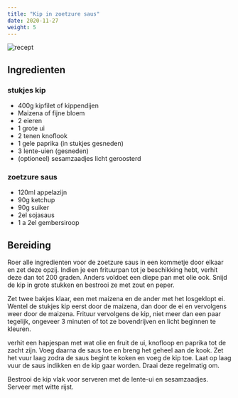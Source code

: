 ```yaml
---
title: "Kip in zoetzure saus"
date: 2020-11-27
weight: 5
---
```


![recept](/recepten/images/kip_zoetzure_saus.jpg)

  
## Ingredienten
### stukjes kip
 * 400g kipfilet of kippendijen
 * Maizena of fijne bloem
 * 2 eieren
 * 1 grote ui
 * 2 tenen knoflook
 * 1 gele paprika (in stukjes gesneden)
 * 3 lente-uien (gesneden)
 * (optioneel) sesamzaadjes licht geroosterd
 
### zoetzure saus
 * 120ml appelazijn
 * 90g ketchup
 * 90g suiker
 * 2el sojasaus
 * 1 a 2el gembersiroop
 
## Bereiding
Roer alle ingredienten voor de zoetzure saus in een kommetje door elkaar en zet deze opzij.
Indien je een frituurpan tot je beschikking hebt, verhit deze dan tot 200 graden. Anders voldoet een diepe pan  met olie ook.
Snijd de kip in grote stukken en bestrooi ze met zout en peper.

Zet twee bakjes klaar, een met maizena en de ander met het losgeklopt ei. Wentel de stukjes kip eerst door de maizena, dan door de ei en vervolgens weer door de maizena. Frituur vervolgens de kip, niet meer dan een paar tegelijk, ongeveer 3 minuten of tot ze bovendrijven en licht beginnen te kleuren.

verhit een hapjespan met wat olie en fruit de ui, knofloop en paprika tot de zacht zijn. Voeg daarna de saus toe en breng het geheel aan de kook. Zet het vuur laag zodra de saus begint te koken en voeg de kip toe. Laat op laag vuur de saus indikken en de kip gaar worden. Draai deze regelmatig om.

Bestrooi de kip vlak voor serveren met de lente-ui en sesamzaadjes. Serveer met witte rijst.
